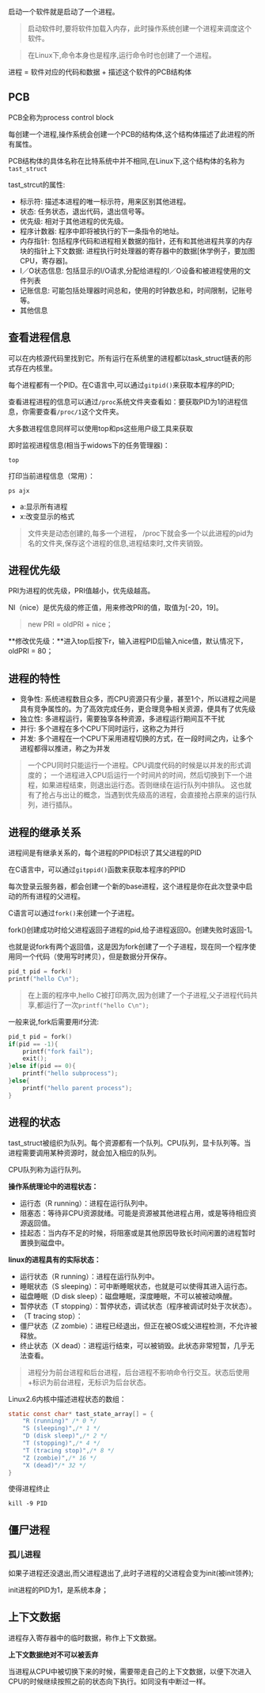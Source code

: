 启动一个软件就是启动了一个进程。

> 启动软件时,要将软件加载入内存，此时操作系统创建一个进程来调度这个软件。

> 在Linux下,命令本身也是程序,运行命令时也创建了一个进程。

进程 = 软件对应的代码和数据 + 描述这个软件的PCB结构体

## PCB

PCB全称为process control block

每创建一个进程,操作系统会创建一个PCB的结构体,这个结构体描述了此进程的所有属性。

PCB结构体的具体名称在比特系统中并不相同,在Linux下,这个结构体的名称为`tast_struct`

tast_strcut的属性:
- 标示符: 描述本进程的唯一标示符，用来区别其他进程。
- 状态: 任务状态，退出代码，退出信号等。
- 优先级: 相对于其他进程的优先级。
- 程序计数器: 程序中即将被执行的下一条指令的地址。
- 内存指针: 包括程序代码和进程相关数据的指针，还有和其他进程共享的内存块的指针上下文数据: 进程执行时处理器的寄存器中的数据\[休学例子，要加图CPU，寄存器\]。
- I／O状态信息: 包括显示的I/O请求,分配给进程的I／O设备和被进程使用的文件列表
- 记账信息: 可能包括处理器时间总和，使用的时钟数总和，时间限制，记账号等。
- 其他信息

## 查看进程信息

可以在内核源代码里找到它。所有运行在系统里的进程都以task_struct链表的形式存在内核里。

每个进程都有一个PID。在C语言中,可以通过`gitpid()`来获取本程序的PID;

查看进程进程的信息可以通过`/proc`系统文件夹查看如：要获取PID为1的进程信息，你需要查看`/proc/1`这个文件夹。

大多数进程信息同样可以使用top和ps这些用户级工具来获取

即时监视进程信息(相当于widows下的任务管理器)：
```shell
top
```
打印当前进程信息（常用）：
```shell
ps ajx
```
- a:显示所有进程
- x:改变显示的格式

> 文件夹是动态创建的,每多一个进程， /proc下就会多一个以此进程的pid为名的文件夹,保存这个进程的信息,进程结束时,文件夹销毁。

## 进程优先级
PRI为进程的优先级，PRI值越小，优先级越高。

NI（nice）是优先级的修正值，用来修改PRI的值，取值为\[-20，19\]。

> new PRI = oldPRI + nice；

**修改优先级：**进入top后按下r，输入进程PID后输入nice值，默认情况下，oldPRI = 80；

## 进程的特性
- 竞争性: 系统进程数目众多，而CPU资源只有少量，甚至1个，所以进程之间是具有竞争属性的。为了高效完成任务，更合理竞争相关资源，便具有了优先级
- 独立性: 多进程运行，需要独享各种资源，多进程运行期间互不干扰
- 并行: 多个进程在多个CPU下同时运行，这称之为并行
- 并发: 多个进程在一个CPU下采用进程切换的方式，在一段时间之内，让多个进程都得以推进，称之为并发

>一个CPU同时只能运行一个进程。CPU调度代码的时候是以并发的形式调度的；
> 一个进程进入CPU后运行一个时间片的时间，然后切换到下一个进程，如果进程结束，则退出运行态。否则继续在运行队列中排队。
> 这也就有了抢占与出让的概念，当遇到优先级高的进程，会直接抢占原来的运行队列，进行插队。
## 进程的继承关系
进程间是有继承关系的，每个进程的PPID标识了其父进程的PID

在C语言中，可以通过`gitppid()`函数来获取本程序的PPID

每次登录云服务器，都会创建一个新的base进程，这个进程是你在此次登录中启动的所有进程的父进程。

C语言可以通过`fork()`来创建一个子进程。

fork()创建成功时给父进程返回子进程的pid,给子进程返回0。创建失败时返回-1。

也就是说fork有两个返回值，这是因为fork创建了一个子进程，现在同一个程序使用同一个代码（使用写时拷贝），但是数据分开保存。
```C
pid_t pid = fork()
printf("hello C\n");
```
> 在上面的程序中,hello C被打印两次,因为创建了一个子进程,父子进程代码共享,都运行了一次`printf("hello C\n");`

一般来说,fork后需要用if分流:
```C
pid_t pid = fork()
if(pid == -1){
	printf("fork fail");
	exit();
}else if(pid == 0){
	printf("hello subprocess");
}else{
	printf("hello parent process");
}
```

## 进程的状态

tast_struct被组织为队列。每个资源都有一个队列。CPU队列，显卡队列等。当进程需要调用某种资源时，就会加入相应的队列。

CPU队列称为运行队列。

**操作系统理论中的进程状态：**

- 运行态（R running）：进程在运行队列中。
- 阻塞态：等待非CPU资源就绪。可能是资源被其他进程占用，或是等待相应资源返回值。
- 挂起态：当内存不足的时候，将阻塞或是其他原因导致长时间闲置的进程暂时置换到磁盘中。

**linux的进程具有的实际状态：**
- 运行状态（R running）：进程在运行队列中。
- 睡眠状态（S sleeping）：可中断睡眠状态，也就是可以使得其进入运行态。
- 磁盘睡眠（D disk sleep）：磁盘睡眠，深度睡眠，不可以被被动唤醒。
- 暂停状态（T stopping）：暂停状态，调试状态（程序被调试时处于次状态）。
- （T tracing stop）：
- 僵尸状态（Z zombie）：进程已经退出，但正在被OS或父进程检测，不允许被释放。
- 终止状态（X dead）：进程运行结束，可以被销毁。此状态非常短暂，几乎无法查看。
> 进程分为前台进程和后台进程，后台进程不影响命令行交互。状态后使用+标识为前台进程，无标识为后台状态。

Linux2.6内核中描述进程状态的数组：
```C
static const char* tast_state_array[] = {
	"R (running)" /* 0 */
	"S (sleeping)",/* 1 */
	"D (disk sleep)",/* 2 */
	"T (stopping)",/* 4 */
	"T (tracing stop)",/* 8 */
	"Z (zombie)",/* 16 */
	"X (dead)"/* 32 */
}
```

使得进程终止
```shell
kill -9 PID
```

## 僵尸进程

### 孤儿进程
如果子进程还没退出,而父进程退出了,此时子进程的父进程会变为init(被init领养);

init进程的PID为1，是系统本身；

## 上下文数据

进程存入寄存器中的临时数据，称作上下文数据。

**上下文数据绝对不可以被丢弃**

当进程从CPU中被切换下来的时候，需要带走自己的上下文数据，以便下次进入CPU的时候继续按照之前的状态向下执行。如同没有中断过一样。


